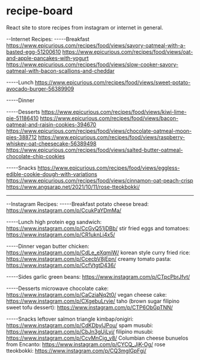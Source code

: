 # recipe-board
React site to store recipes from instagram or internet in general. 

--Internet Recipes:
-----Breakfast
https://www.epicurious.com/recipes/food/views/savory-oatmeal-with-a-basted-egg-51200610
https://www.epicurious.com/recipes/food/views/oat-and-apple-pancakes-with-yogurt
https://www.epicurious.com/recipes/food/views/slow-cooker-savory-oatmeal-with-bacon-scallions-and-cheddar

-----Lunch
https://www.epicurious.com/recipes/food/views/sweet-potato-avocado-burger-56389909

-----Dinner

-----Desserts
https://www.epicurious.com/recipes/food/views/kiwi-lime-pie-51186410
https://www.epicurious.com/recipes/food/views/bacon-oatmeal-and-raisin-cookies-394670
https://www.epicurious.com/recipes/food/views/chocolate-oatmeal-moon-pies-388712
https://www.epicurious.com/recipes/food/views/raspberry-whiskey-oat-cheesecake-56389498
https://www.epicurious.com/recipes/food/views/salted-butter-oatmeal-chocolate-chip-cookies

-----Snacks
https://www.epicurious.com/recipes/food/views/eggless-edible-cookie-dough-with-variations
https://www.epicurious.com/recipes/food/views/cinnamon-oat-peach-crisp
https://www.angsarap.net/2021/10/11/rose-tteokbokki/

-------------------------------------------------------------------------------------------

--Instagram Recipes:
-----Breakfast
potato cheese bread: https://www.instagram.com/p/CcukPaYDmMa/

-----Lunch
high protein egg sandwich: https://www.instagram.com/p/CcGvQ51jDBb/
stir fried eggs and tomatoes: https://www.instagram.com/p/CR1uknLj4x5/

-----Dinner
vegan butter chicken: https://www.instagram.com/p/CdLe_eXqmiW/
korean style curry fried rice: https://www.instagram.com/p/CcecbV8jEpn/
creamy tomato pasta: https://www.instagram.com/p/CcfVtgtD436/

-----Sides
garlic green beans: https://www.instagram.com/p/CTpcPbrJfvt/

-----Desserts
microwave chocolate cake: https://www.instagram.com/p/CaCziaNq2t0/
vegan cheese cake: https://www.instagram.com/p/CXgebuLrvie/
taho (brown sugar filipino sweet tofu dessert): https://www.instagram.com/p/CTP6ObGpTNN/

-----Snacks
leftover salmon triangle kimbap/onigiri: https://www.instagram.com/p/CdKDbyIJPou/
spam musubi: https://www.instagram.com/p/CbJn3gUjLyi/
filipino musubi: https://www.instagram.com/p/CcvMnCjg_v8/
Columbian cheese bunuelos from Encanto: https://www.instagram.com/p/CYCQ_JjK-Og/
rose tteokbokki: https://www.instagram.com/p/CQ3mglGpFgi/






